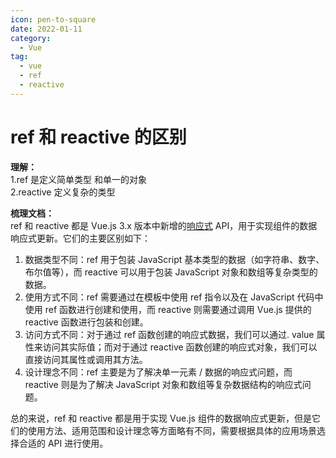 ```yaml
---
icon: pen-to-square
date: 2022-01-11
category:
  - Vue
tag:
  - vue
  - ref
  - reactive
---
```

# ref 和 reactive 的区别
**理解：**  
1.ref 是定义简单类型 和单一的对象  
2.reactive 定义复杂的类型

**梳理文档：**  
ref 和 reactive 都是 Vue.js 3.x 版本中新增的[响应式](https://so.csdn.net/so/search?q=%E5%93%8D%E5%BA%94%E5%BC%8F&spm=1001.2101.3001.7020) API，用于实现组件的数据响应式更新。它们的主要区别如下：

1. 数据类型不同：ref 用于包装 JavaScript 基本类型的数据（如字符串、数字、布尔值等），而 reactive 可以用于包装 JavaScript 对象和数组等复杂类型的数据。  
2. 使用方式不同：ref 需要通过在模板中使用 ref 指令以及在 JavaScript 代码中使用 ref 函数进行创建和使用，而 reactive 则需要通过调用 Vue.js 提供的 reactive 函数进行包装和创建。  
3. 访问方式不同：对于通过 ref 函数创建的响应式数据，我们可以通过. value 属性来访问其实际值；而对于通过 reactive 函数创建的响应式对象，我们可以直接访问其属性或调用其方法。  
4. 设计理念不同：ref 主要是为了解决单一元素 / 数据的响应式问题，而 reactive 则是为了解决 JavaScript 对象和数组等复杂数据结构的响应式问题。

总的来说，ref 和 reactive 都是用于实现 Vue.js 组件的数据响应式更新，但是它们的使用方法、适用范围和设计理念等方面略有不同，需要根据具体的应用场景选择合适的 API 进行使用。